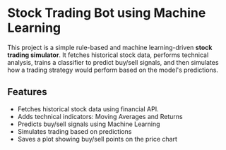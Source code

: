 # Stock Trading Bot using Machine Learning

This project is a simple rule-based and machine learning-driven **stock trading simulator**. It fetches historical stock data, performs technical analysis, trains a classifier to predict buy/sell signals, and then simulates how a trading strategy would perform based on the model's predictions.

## Features

- Fetches historical stock data using financial API.
- Adds technical indicators: Moving Averages and Returns
- Predicts buy/sell signals using Machine Learning
- Simulates trading based on predictions
- Saves a plot showing buy/sell points on the price chart
